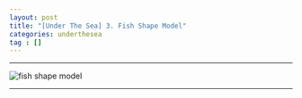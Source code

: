 ```yaml
---
layout: post
title: "[Under The Sea] 3. Fish Shape Model"
categories: underthesea
tag : []
---
```


---
![fish shape model](https://krispediadot.github.io/assets/images/underthesea_model_3.jpg)

---